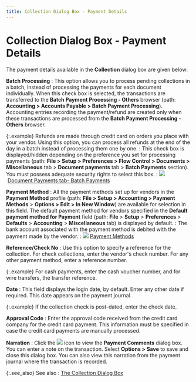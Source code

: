 ```yaml
---
title: Collection Dialog Box - Payment Details
---
```


# Collection Dialog Box - Payment Details


The payment details available in the **Collection**  dialog box are given below:


**Batch Processing**
: This option allows you to process pending collections  in a batch, instead of processing the payments for each document individually.  When this check box is selected, the transactions are transferred to the  **Batch Payment Processing - Others**  browser (path: **Accounting &gt; Accounts 
 Payable &gt; Batch Payment Processing**). Accounting entries recording  the payment/refund are created only when these transactions are processed  from the **Batch Payment Processing - Others**  browser.


{:.example}
Refunds are made through credit card on orders  you place with your vendor. Using this option, you can process all refunds  at the end of the day in a batch instead of processing them one by one.
: This check box is displayed/hidden depending on  the preference you set for processing payments (path: **File 
 &gt; Setup &gt; Preferences &gt; Flow Control &gt; Documents &gt; Miscellaneous**  tab > **Document payments** tab  > **Batch Payments** section).  You must possess adequate security rights to select this box.
: ![]({{site.pp_baseurl}}/img/lens.gif)  [Document  Payments tab- Batch Payments]({{site.bp_chm}}/misc/batch_payments_document_payments_misc_tab_flow_control_setup.html)


**Payment Method**
: All the payment methods set up for vendors in the  **Payment Method** profile (path:  **File &gt; Setup &gt; Accounting &gt; 
 Payment Methods** > **Options &gt; 
 Edit &gt; In New Window**) are available for selection in this field.  The default payment method for vendors specified in the **Default 
 payment method for Payment** field (path: **File**  > **Setup** > **Preferences**  > **Defaults** > **Accounting**  > **Miscellaneous** tab) is displayed  by default.
: The bank account associated with the payment method  is debited with the payment made by the vendor.
: ![]({{site.pp_baseurl}}/img/lens.gif) [Payment  Methods]({{site.sc_chm}}/options/payment-information/payment-methods/payment_methods.html)


**Reference/Check No**
: Use this option to specify a reference for the collection.  For check collections, enter the vendor's check number. For any other  payment method, enter a reference number.


{:.example}
For cash payments, enter the cash voucher  number, and for wire transfers, the transfer reference.


**Date**
: This field displays the login date, by default.  Enter any other date if required. This date appears on the payment journal.


{:.example}
If the collection check is post-dated, enter  the check date.


**Approval Code**
: Enter the approval code received from the credit  card company for the credit card payment. This information must be specified  in case the credit card payments are manually processed.


**Narration**
: Click the ![]({{site.pp_baseurl}}/img/pur_document_notes.gif) icon to view the **Payment Comments** dialog box. You can  enter a note on the transaction. Select **Options 
 &gt; Save** to save and close this dialog box. You can also view  this narration from the payment journal where the transaction is recorded.


{:.see_also}
See also
: [The  Collection Dialog Box]({{site.pp_baseurl}}/return-proc/dos/do-processes/collection-payment/the_collection_dialog_box_pur_ret.html)
